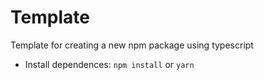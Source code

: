 # Template

Template for creating a new npm package using typescript

- Install dependences: ```npm install``` or ```yarn```

